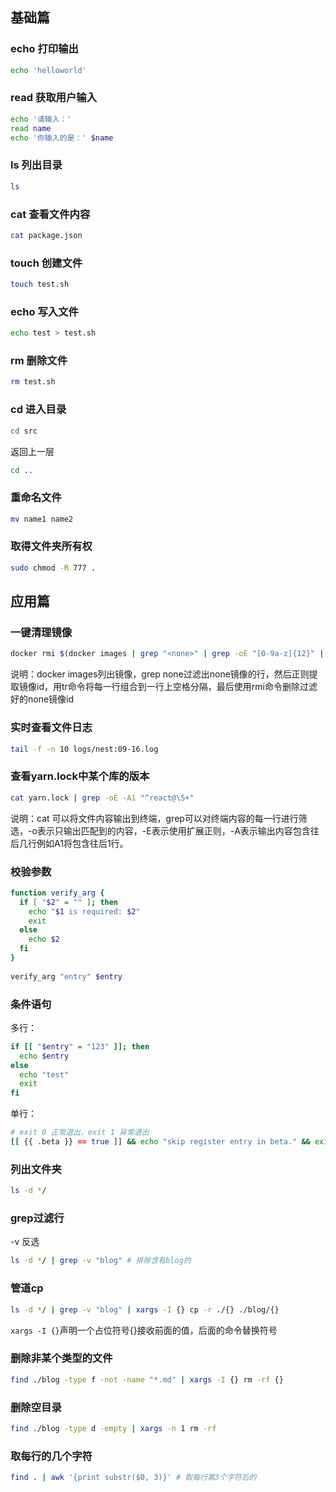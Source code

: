 ## 基础篇

### echo 打印输出

```bash
echo 'helloworld'
```

### read 获取用户输入

```bash
echo '请输入：'
read name
echo '你输入的是：' $name
```

### ls 列出目录

```bash
ls
```

### cat 查看文件内容

```bash
cat package.json
```

### touch 创建文件

```bash
touch test.sh
```

### echo 写入文件

```bash
echo test > test.sh
```

### rm 删除文件

```bash
rm test.sh
```

### cd 进入目录

```bash
cd src
```

返回上一层

```bash
cd ..
```

### 重命名文件

```bash
mv name1 name2
```

### 取得文件夹所有权

```bash
sudo chmod -R 777 .
```

## 应用篇

### 一键清理<none>镜像
  
```bash
docker rmi $(docker images | grep "<none>" | grep -oE "[0-9a-z]{12}" | tr '\n' ' ')
```
  
说明：docker images列出镜像，grep none过滤出none镜像的行，然后正则提取镜像id，用tr命令将每一行组合到一行上空格分隔，最后使用rmi命令删除过滤好的none镜像id
  
### 实时查看文件日志
  
```bash
tail -f -n 10 logs/nest:09-16.log
```

### 查看yarn.lock中某个库的版本

```bash
cat yarn.lock | grep -oE -A1 "^react@\S+"  
```
  
说明：cat <file> 可以将文件内容输出到终端，grep可以对终端内容的每一行进行筛选，-o表示只输出匹配到的内容，-E表示使用扩展正则，-A表示输出内容包含往后几行例如A1将包含往后1行。

### 校验参数

```sh
function verify_arg {
  if [ "$2" = "" ]; then
    echo "$1 is required: $2"
    exit
  else
    echo $2
  fi
}
  
verify_arg "entry" $entry
```

### 条件语句

多行：
  
```sh
if [[ "$entry" = "123" ]]; then
  echo $entry
else
  echo "test"
  exit
fi
```

单行：

```sh
# exit 0 正常退出，exit 1 异常退出
[[ {{ .beta }} == true ]] && echo "skip register entry in beta." && exit 0
```
  
### 列出文件夹
  
```sh
ls -d */
```
  
### grep过滤行

-v 反选
  
```sh
ls -d */ | grep -v "blog" # 排除含有blog的
```
  
### 管道cp
  
```sh
ls -d */ | grep -v "blog" | xargs -I {} cp -r ./{} ./blog/{} 
```

`xargs -I {}`声明一个占位符号{}接收前面的值，后面的命令替换符号
  
### 删除非某个类型的文件
  
```sh
find ./blog -type f -not -name "*.md" | xargs -I {} rm -rf {}
```
  
### 删除空目录
  
```sh
find ./blog -type d -empty | xargs -n 1 rm -rf
```
  
### 取每行的几个字符
  
```sh
find . | awk '{print substr($0, 3)}' # 取每行第3个字符后的
```
  

